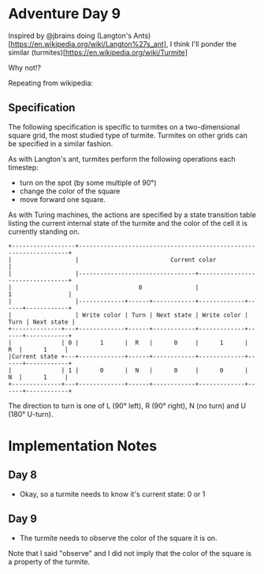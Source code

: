 # Adventure Day 9

Inspired by @jbrains doing (Langton's Ants)[https://en.wikipedia.org/wiki/Langton%27s_ant], I think I'll ponder the similar
(turmites)[https://en.wikipedia.org/wiki/Turmite]

Why not!?

Repeating from wikipedia:

## Specification

The following specification is specific to turmites on a two-dimensional square grid, the most studied type of turmite. Turmites on other grids can be specified in a similar fashion.

As with Langton's ant, turmites perform the following operations each timestep:

- turn on the spot (by some multiple of 90°)
- change the color of the square
- move forward one square.

As with Turing machines, the actions are specified by a state transition table listing the current internal state of the turmite and the color of the cell it is currently standing on.

    +------------------+-------------------------------------------------------------------+
    |                  |                          Current color                            |
    |                  |---------------------------------+---------------------------------+
    |                  |                 0               |                1                |
    |                  |-------------+------+------------+-------------+------+------------+
    |                  | Write color | Turn | Next state | Write color | Turn | Next state |
    +--------------+---+-------------+------+------------+-------------+------+------------+
    |              | 0 |      1      |  R   |      0     |      1      |   R  |      1     |
    |Current state +---+-------------+------+------------+-------------+------+------------+
    |              | 1 |      0      |  N   |      0     |      0      |   N  |      1     |
    +--------------+---+-------------+------+------------+-------------+------+------------+

The direction to turn is one of L (90° left), R (90° right), N (no turn) and U (180° U-turn).

# Implementation Notes

## Day 8

* Okay, so a turmite needs to know it's current state: 0 or 1

## Day 9

* The turmite needs to observe the color of the square it is on.

Note that I said "observe" and I did not imply that the color of the square is a property of the turmite.

